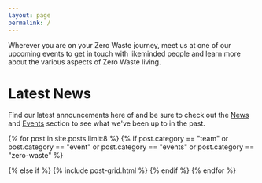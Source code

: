 ```yaml
---
layout: page
permalink: /
---
```


Wherever you are on your Zero Waste journey, meet us at one of our upcoming events to get in touch with likeminded people and learn more about the various aspects of Zero Waste living.

<!--
Our next [Zero Waste Festival](/airfield-festival-food-2019/) is at the [Festival of Food](https://www.festivaloffood.ie/) in Airfield.

<picture>
	<source 
		media="(min-width: 650px)" 
		srcset="/images/events/2019-09-festival-of-food/airfield-announcemant-wide.jpg"> 
	<img 
		src="/images/events/2019-09-festival-of-food/airfield-announcemant-narrow.jpg" 
		alt="Zero Waste Festival Airfield" 
		style="width:auto;">
</picture>
//-->

# Latest News

Find our latest announcements here of and be sure to check out the [News](/news) and [Events](/events) section to see what we've been up to in the past.

<div class="tiles">
{% for post in site.posts  limit:8 %}
  {% if post.category == "team" or post.category == "event" or post.category == "events" or post.category == "zero-waste" %} 
  
  {% else if %}
	{% include post-grid.html %}
  {% endif %}
{% endfor %}
</div>

